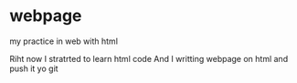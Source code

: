 # webpage
my practice in web with html

Riht now I stratrted to learn html code
And I writting webpage on html and push it yo git
